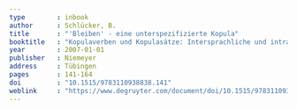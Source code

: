 ```yaml
---
type        : inbook
author      : Schlücker, B.
title       : "'Bleiben' - eine unterspezifizierte Kopula"
booktitle   : "Kopulaverben und Kopulasätze: Intersprachliche und intrasprachliche Aspekte"
year        : 2007-01-01
publisher   : Niemeyer
address     : Tübingen
pages       : 141-164 
doi         : "10.1515/9783110938838.141"
weblink     : "https://www.degruyter.com/document/doi/10.1515/9783110938838.141/html"
---
```


